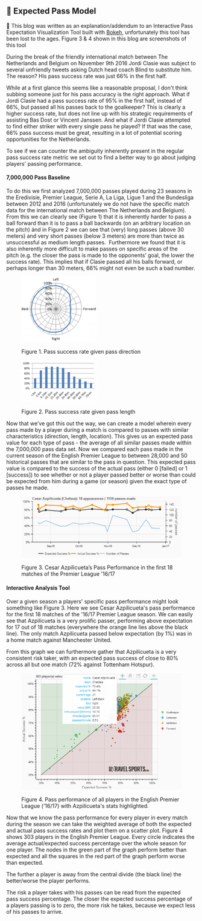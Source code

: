 ## 🔬 Expected Pass Model

<div class="text-paperclip"> 📎 This blog was written as an explanation/addendum to an Interactive Pass Expectation Visualization Tool built with <a href="https://bokeh.org/" class="paperclip-link">Bokeh</a>, unfortunately this tool has been lost to the ages. Figure 3 & 4 shown in this blog are screenshots of this tool</div>


During the break of the friendly international match between The Netherlands and Belgium on November 9th 2016 Jordi Clasie was subject to several unfriendly tweets asking Dutch head coach Blind to substitute him. The reason? His pass success rate was just 66% in the first half.

While at a first glance this seems like a reasonable proposal, I don't think subbing someone just for his pass accuracy is the right approach. What if Jordi Clasie had a pass success rate of 95% in the first half, instead of 66%, but passed all his passes back to the goalkeeper? This is clearly a higher success rate, but does not line up with his strategic requirements of assisting Bas Dost or Vincent Janssen. And what if Jordi Clasie attempted to find either striker with every single pass he played? If that was the case, 66% pass success must be great, resulting in a lot of potential scoring opportunities for the Netherlands.

To see if we can counter the ambiguity inherently present in the regular pass success rate metric we set out to find a better way to go about judging players' passing performance.

#### 7,000,000 Pass Baseline
To do this we first analyzed 7,000,000 passes played during 23 seasons in the Eredivisie, Premier League, Serie A, La Liga, Ligue 1 and the Bundesliga between 2012 and 2016 (unfortunately we do not have the specific match data for the international match between The Netherlands and Belgium). From this we can clearly see (Figure 1) that it is inherently harder to pass a ball forward than it is to pass a ball backwards (on an arbitrary location on the pitch) ánd in Figure 2 we can see that (very) long passes (above 30 meters) and very short passes (below 3 meters) are more than twice as unsuccessful as medium length passes.  Furthermore we found that it is also inherently more difficult to make passes on specific areas of the pitch (e.g. the closer the pass is made to the opponents’ goal, the lower the success rate). This implies that if Clasie passed all his balls forward, or perhaps longer than 30 meters, 66% might not even be such a bad number.

<figure>    
    <p><img src="/imgs/pass_success.png" width="200" class="center-img"></p>  
    <figcaption>
        Figure 1. Pass success rate given pass direction
    </figcaption>
</figure>

<figure>    
    <p><img src="/imgs/pass_success_2.png" width="200" class="center-img"></p>  
    <figcaption>
        Figure 2. Pass success rate given pass length
    </figcaption>
</figure>

Now that we’ve got this out the way, we can create a model wherein every pass made by a player during a match is compared to passes with similar characteristics (direction, length, location). This gives us an expected pass value for each type of pass - the average of all similar passes made within the 7,000,000 pass data set. Now we compared each pass made in the current season of the English Premier League to between 28,000 and 50 historical passes that are similar to the pass in question. This expected pass value is compared to the success of the actual pass (either 0 [failed] or 1 [success]) to see whether or not a player passed better or worse than could be expected from him during a game (or season) given the exact type of passes he made.

<figure>    
    <p><img src="/imgs/exp_v_reality.png" width="425" class="center-img"></p>  
    <figcaption>
        Figure 3. Cesar Azpilicueta’s Pass Performance in the first 18 matches of the Premier League '16/17
    </figcaption>
</figure>

#### Interactive Analysis Tool

Over a given season a players' specific pass performance might look something like Figure 3. Here we see Cesar Azpilicueta's pass performance for the first 18 matches of the '16/17 Premier League season. We can easily see that Azpilicueta is a very prolific passer, performing above expectation for 17 out of 18 matches (everywhere the orange line lies above the black line). The only match Azpilicueta passed below expectation (by 1%) was in a home match against Manchester United.

From this graph we can furthermore gather that Azpilicueta is a very consistent risk taker, with an expected pass success of close to 80% across all but one match (72% against Tottenham Hotspur).

<figure>    
    <p><img src="/imgs/tool_view.png" width="425" class="center-img"></p>  
    <figcaption>
        Figure 4. Pass performance of all players in the English Premier League ('16/17) with Azpilicueta's stats highlighted.
    </figcaption>
</figure>

Now that we know the pass performance for every player in every match during the season we can take the weighted average of both the expected and actual pass success rates and plot them on a scatter plot. Figure 4 shows 303 players in the English Premier League. Every circle indicates the average actual/expected success percentage over the whole season for one player. The nodes in the green part of the graph perform better than expected and all the squares in the red part of the graph perform worse than expected.

The further a player is away from the central divide (the black line) the better/worse the player performs.

The risk a player takes with his passes can be read from the expected pass success percentage. The closer the expected success percentage of a players passing is to zero, the more risk he takes, because we expect less of his passes to arrive.
